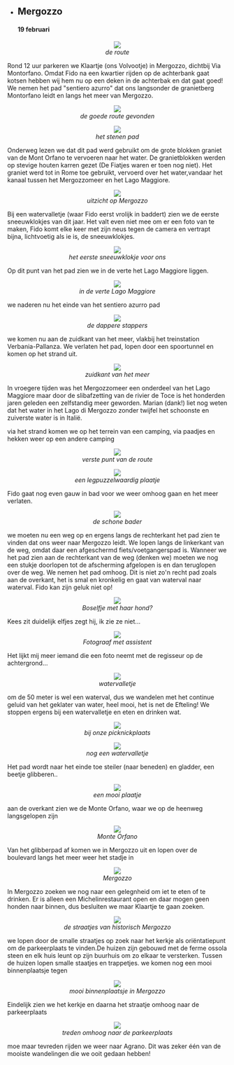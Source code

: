 
* ## Mergozzo
    #### 19 februari
    
<p align="center"><img id="fotobreed" src="Wandelingen/foto1.jpg" /><br>
<em> de route </em></p> 

Rond 12 uur parkeren we Klaartje (ons Volvootje) in Mergozzo, dichtbij Via Montorfano. Omdat Fido na een kwartier rijden op de achterbank gaat kotsen hebben wij hem nu op een deken in de achterbak en dat gaat goed!
We nemen het pad "sentiero azurro" dat ons langsonder de granietberg Montorfano leidt en langs het meer van Mergozzo.

<p align="center"><img id="fotohoog" src="Wandelingen/foto2.jpg" /><br>
<em> de goede route gevonden </em></p>
<p align="center"><img id="fotobreed" src="Wandelingen/foto3.jpg" /><br>
<em> het stenen pad </em></p>


Onderweg lezen we dat dit pad werd gebruikt om de grote blokken graniet van de Mont Orfano te vervoeren naar het water. 
De granietblokken werden op stevige houten karren gezet (De Fiatjes waren er toen nog niet). 
Het graniet werd tot in Rome toe gebruikt, vervoerd over het water,vandaar het kanaal tussen het Mergozzomeer en het Lago Maggiore. 

<p align="center"><img id="fotobreed" src="Wandelingen/foto4.jpg" /><br>
<em> uitzicht op Mergozzo </em></p>
Bij een watervalletje  (waar Fido eerst vrolijk in baddert) zien we de eerste sneeuwklokjes van dit jaar. Het valt even niet mee om er een foto
van te maken, Fido komt elke keer met zijn neus tegen de camera en vertrapt bijna, lichtvoetig als ie is, de sneeuwklokjes.
<p align="center"><img id="fotobreed" src="Wandelingen/foto5.jpg" /><br>
<em> het eerste sneeuwklokje voor ons </em></p>
Op dit punt van het pad zien we in de verte het Lago Maggiore liggen. 
<p align="center"><img id="fotobreed" src="Wandelingen/foto6.jpg" /><br>
<em> in de verte Lago Maggiore </em></p>
we naderen nu het einde van het sentiero azurro pad
<p align="center"><img id="fotohoog" src="Wandelingen/foto7.jpg" /><br>
<em> de dappere stappers </em></p>
we komen nu aan de zuidkant van het meer, vlakbij het treinstation Verbania-Pallanza. 
We verlaten het pad, lopen door een spoortunnel en komen op het strand uit. 
<p align="center"><img id="fotohoog" src="Wandelingen/foto8.jpg" /><br>
 <em> zuidkant van het meer </em></p>
In vroegere tijden was het Mergozzomeer een onderdeel van het Lago Maggiore maar door de slibafzetting van de rivier de Toce is het honderden jaren geleden een zelfstandig meer geworden. Marian (dank!) liet nog weten dat het water in het Lago di Mergozzo zonder twijfel het schoonste en zuiverste water is in Italië. 

via het strand komen we op het terrein van een camping, via paadjes en hekken weer op een andere camping
<p align="center"><img id="fotobreed" src="Wandelingen/foto9.jpg" /><br>
<em> verste punt van de route </em></p>
<p align="center"><img id="fotobreed" src="Wandelingen/foto11.jpg" /><br>
<em> een legpuzzelwaardig plaatje </em></p>
Fido gaat nog even gauw in bad voor we weer omhoog gaan en het meer verlaten.
<p align="center"><img id="fotohoog" src="Wandelingen/foto10.jpg" /><br>
<em> de schone bader </em></p>
we moeten nu een weg op en ergens langs de rechterkant het pad zien te vinden dat ons weer naar Mergozzo leidt. 
 We lopen langs de linkerkant van de weg, omdat daar een afgeschermd fiets/voetgangerspad is. Wanneer we het pad zien aan de rechterkant van de weg (denken we) moeten we nog een stukje doorlopen tot de afscherming afgelopen is en dan teruglopen over de weg. We nemen het pad omhoog. Dit is niet zo'n recht pad zoals aan de overkant, het is smal en kronkelig en gaat van waterval naar waterval. Fido kan zijn geluk niet op!
<p align="center"><img id="fotohoog" src="Wandelingen/foto12.jpg" /><br>
<em> Boselfje met haar hond? </em></p>
Kees zit duidelijk elfjes zegt hij, ik zie ze niet...
<p align="center"><img id="fotohoog" src="Wandelingen/foto13.jpg" /><br>
<em> Fotograaf met assistent </em></p>
Het lijkt mij meer iemand die een foto neemt met de regisseur op de achtergrond...
<p align="center"><img id="fotohoog" src="Wandelingen/foto14.jpg" /><br>
<em> watervalletje </em></p>
om de 50 meter is wel een waterval, dus we wandelen met het continue geluid van het geklater van water, heel mooi, het is net de Efteling!
We stoppen ergens bij een watervalletje en eten en drinken wat.
<p align="center"><img id="fotobreed" src="Wandelingen/foto15.jpg" /><br>
<em> bij onze picknickplaats </em></p>
<p align="center"><img id="fotohoog" src="Wandelingen/foto16.jpg" /><br>
<em> nog een watervalletje </em></p>
Het pad wordt naar het einde toe steiler (naar beneden) en gladder, een beetje glibberen..
<p align="center"><img id="fotobreed" src="Wandelingen/foto17.jpg" /><br>
<em> een mooi plaatje </em></p>
aan de overkant zien we de Monte Orfano, waar we op de heenweg langsgelopen zijn
<p align="center"><img id="fotobreed" src="Wandelingen/foto18.jpg" /><br>
<em> Monte Orfano </em></p>
Van het glibberpad af komen we in Mergozzo uit en lopen over de boulevard langs het meer weer het stadje in
<p align="center"><img id="fotobreed" src="Wandelingen/foto19.jpg" /><br>
<em> Mergozzo </em></p>
In Mergozzo zoeken we nog naar een gelegnheid om iet te eten of te drinken. Er is alleen een Michelinrestaurant open en daar mogen geen honden naar binnen, dus besluiten we maar Klaartje te gaan zoeken. 
<p align="center"><img id="fotohoog" src="Wandelingen/foto20.jpg" /><br>
<em> de straatjes van historisch Mergozzo </em></p>
we lopen door de smalle straatjes op zoek naar het kerkje als oriëntatiepunt om de parkeerplaats te vinden.De huizen zijn gebouwd met de ferme ossola steen en elk huis leunt op zijn buurhuis om zo elkaar te versterken. Tussen de huizen lopen smalle staatjes en trappetjes.
we komen nog een mooi binnenplaatsje tegen
<p align="center"><img id="fotohoog" src="Wandelingen/foto21.jpg" /><br>
<em> mooi binnenplaatsje in Mergozzo </em></p>
Eindelijk zien we het kerkje en daarna het straatje omhoog naar de parkeerplaats
<p align="center"><img id="fotohoog" src="Wandelingen/foto22.jpg" /><br>
<em> treden omhoog naar de parkeerplaats </em></p>
moe maar tevreden rijden we weer naar Agrano. Dit was zeker één van de mooiste wandelingen die we ooit gedaan hebben!

